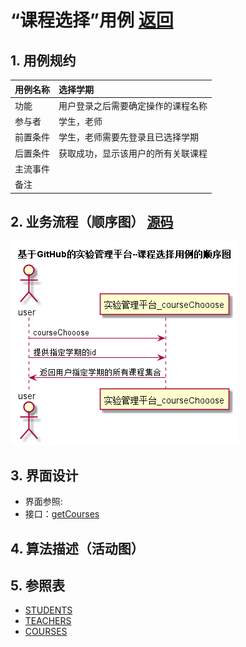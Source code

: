# “课程选择”用例 [返回](./README.md)
## 1. 用例规约
|用例名称|选择学期|
|-------|:-------------|
|功能|用户登录之后需要确定操作的课程名称|
|参与者|学生，老师|
|前置条件|学生，老师需要先登录且已选择学期|
|后置条件| 获取成功，显示该用户的所有关联课程|
|主流事件| |
|备注| |

## 2. 业务流程（顺序图） [源码](../src/课程选择.puml)
![](../img/课程选择.png) 

## 3. 界面设计
- 界面参照: 
- 接口：[getCourses](../jiekou/getCourses.md)

## 4. 算法描述（活动图）



## 5. 参照表
- [STUDENTS](../数据库设计.md/#STUDENTS)
- [TEACHERS](../数据库设计.md/#TEACHERS)
- [COURSES](../数据库设计.md/#COURSES)

